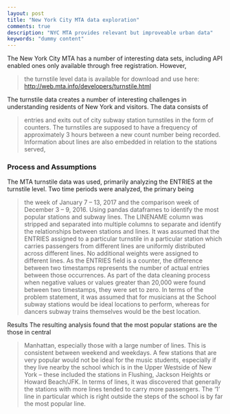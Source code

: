 ```yaml
---
layout: post
title: "New York City MTA data exploration"
comments: true
description: "NYC MTA provides relevant but improveable urban data"
keywords: "dummy content"
---
```


The New York City MTA has a number of interesting data sets, including API enabled ones only available through free registration. However,
> the turnstile level data is available for download and use here: http://web.mta.info/developers/turnstile.html

The turnstile data creates a number of interesting challenges in understanding residents of New York and visitors. The data consists of 
> entries and exits out of city subway station turnstiles in the form of counters. The turnstiles are supposed to have a frequency of
> approximately 3 hours between a new count number being recorded. Information about lines are also embedded in relation to the stations
> served, 

### Process and Assumptions ###
The MTA turnstile data was used, primarily analyzing the ENTRIES at the turnstile level. Two time periods were analyzed, the primary being
> the week of January 7 – 13, 2017 and the comparison week of December 3 – 9, 2016. Using pandas dataframes to identify the most
>popular stations and subway lines. The LINENAME column was stripped and separated into multiple columns to separate and identify the 
>relationships between stations and lines. It was assumed that the ENTRIES assigned to a particular turnstile in a particular station which
>carries passengers from different lines are uniformly distributed across different lines. No additional weights were assigned to different 
>lines. As the ENTRIES field is a counter, the difference between two timestamps represents the number of actual entries between those
>occurrences. As part of the data cleaning process when negative values or values greater than 20,000 were found between two timestamps, 
>they were set to zero. In terms of the problem statement, it was assumed that for musicians at the School subway stations would be ideal
>locations to perform, whereas for dancers subway trains themselves would be the best location.

Results
The resulting analysis found that the most popular stations are the those in central
>Manhattan, especially those with a large number of lines. This is consistent between weekend
>and weekdays. A few stations that are very popular would not be ideal for the music students,
>especially if they live nearby the school which is in the Upper Westside of New York – these
>included the stations in Flushing, Jackson Heights or Howard Beach/JFK. In terms of lines, it
>was discovered that generally the stations with more lines tended to carry more passengers.
>The ‘1’ line in particular which is right outside the steps of the school is by far the most popular
line.
